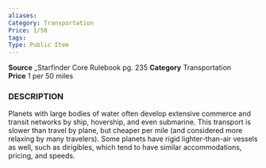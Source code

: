 ```yaml
---
aliases: 
Category: Transportation
Price: 1/50
tags: 
Type: Public Item
---
```

**Source** _Starfinder Core Rulebook pg. 235
**Category** Transportation  
**Price** 1 per 50 miles

### DESCRIPTION

Planets with large bodies of water often develop extensive commerce and transit networks by ship, hovership, and even submarine. This transport is slower than travel by plane, but cheaper per mile (and considered more relaxing by many travelers). Some planets have rigid lighter-than-air vessels as well, such as dirigibles, which tend to have similar accommodations, pricing, and speeds.